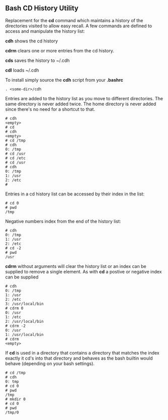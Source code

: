 Bash CD History Utility
-----------------------

Replacement for the **cd** command which maintains a history of the directories
visited to allow easy recall. A few commands are defined to access and manipulate
the history list:

**cdh** shows the cd history

**cdrm** clears one or more entries from the cd history.

**cds** saves the history to ~/.cdh

**cdl** loads ~/.cdh

To install simply source the **cdh** script from your **.bashrc**

```
. <some-dir>/cdh
```

Entries are added to the history list as you move to different directories. The
same directory is never added twice. The home directory is never added since
there's no need for a shortcut to that.

```
# cdh
<empty>
# cd
# cdh
<empty>
# cd /tmp
# cdh
0: /tmp
# cd /usr
# cd /etc
# cd /usr
# cdh
0: /tmp
1: /usr
2: /etc
#
```

Entries in a cd history list can be accessed by their index in the list:

```
# cd 0
# pwd
/tmp
```

Negative numbers index from the end of the history list:

```
# cdh
0: /tmp
1: /usr
2: /etc
# cd -2
# pwd
/usr
```

**cdrm** without arguments will clear the history list or an index can be
supplied to remove a single element. As with **cd** a postive or negative
index can be supplied

```
# cdh
0: /tmp
1: /usr
2: /etc
3: /usr/local/bin
# cdrm 0
0: /usr
1: /etc
2: /usr/local/bin
# cdrm -2
0: /usr
1: /usr/local/bin
# cdrm
<empty>
```

If **cd <index>** is used in a directory that contains a directory that matches
the index exactly it cd's into that directory and behaves as the bash builtin
would behave (depending on your bash settings).

```
# cd /tmp
# cdh
0: tmp
# cd 0
# pwd
/tmp
# mkdir 0
# cd 0
# pwd
/tmp/0
```
